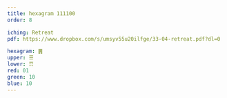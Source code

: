```yaml
---
title: hexagram 111100
order: 8

iching: Retreat
pdf: https://www.dropbox.com/s/umsyv55u20ilfge/33-04-retreat.pdf?dl=0

hexagram: ䷠
upper: ☰
lower: ☶
red: 01
green: 10
blue: 10
---
```


